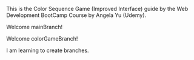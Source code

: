 This is the Color Sequence Game (Improved Interface) guide by the Web Development BootCamp Course by Angela Yu (Udemy). 

Welcome mainBranch! 

Welcome colorGameBranch!

I am learning to create branches.